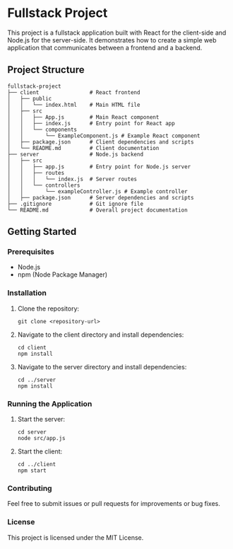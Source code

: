 # Fullstack Project

This project is a fullstack application built with React for the client-side and Node.js for the server-side. It demonstrates how to create a simple web application that communicates between a frontend and a backend.

## Project Structure

```
fullstack-project
├── client                # React frontend
│   ├── public
│   │   └── index.html    # Main HTML file
│   ├── src
│   │   ├── App.js        # Main React component
│   │   ├── index.js      # Entry point for React app
│   │   └── components
│   │       └── ExampleComponent.js # Example React component
│   ├── package.json      # Client dependencies and scripts
│   └── README.md         # Client documentation
├── server                # Node.js backend
│   ├── src
│   │   ├── app.js        # Entry point for Node.js server
│   │   ├── routes
│   │   │   └── index.js  # Server routes
│   │   └── controllers
│   │       └── exampleController.js # Example controller
│   ├── package.json      # Server dependencies and scripts
├── .gitignore            # Git ignore file
└── README.md             # Overall project documentation
```

## Getting Started

### Prerequisites

- Node.js
- npm (Node Package Manager)

### Installation

1. Clone the repository:
   ```
   git clone <repository-url>
   ```

2. Navigate to the client directory and install dependencies:
   ```
   cd client
   npm install
   ```

3. Navigate to the server directory and install dependencies:
   ```
   cd ../server
   npm install
   ```

### Running the Application

1. Start the server:
   ```
   cd server
   node src/app.js
   ```

2. Start the client:
   ```
   cd ../client
   npm start
   ```

### Contributing

Feel free to submit issues or pull requests for improvements or bug fixes.

### License

This project is licensed under the MIT License.